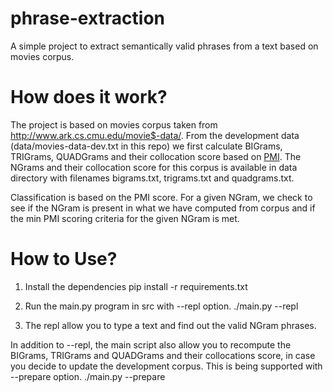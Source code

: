 phrase-extraction
=================

A simple project to extract semantically valid phrases from a text based on movies corpus. 


How does it work?
===================

The project is based on movies corpus taken from http://www.ark.cs.cmu.edu/movie$-data/. From the development data (data/movies-data-dev.txt in this repo) we first calculate BIGrams, TRIGrams, QUADGrams and their collocation score based on [PMI](http://en.wikipedia.org/wiki/Pointwise_mutual_information "PMI"). The NGrams and their collocation score for this corpus is available in data directory with filenames bigrams.txt, trigrams.txt and quadgrams.txt.

Classification is based on the PMI score. For a given NGram, we check to see if the NGram is present in what we have computed from corpus and if the min PMI scoring criteria for the given NGram is met.


How to Use?
=============
1. Install the dependencies
    pip install -r requirements.txt

2. Run the main.py program in src with --repl option.
    ./main.py --repl
3. The repl allow you to type a text and find out the valid NGram phrases.

In addition to --repl, the main script also allow you to recompute the BIGrams, TRIGrams and QUADGrams and their collocations score, in case you decide to update the development corpus. This is being supported with --prepare option.
    ./main.py --prepare
